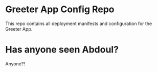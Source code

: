 # Greeter App Config Repo

This repo contains all deployment manifests and configuration for the Greeter App.

# Has anyone seen Abdoul?

Anyone?!

